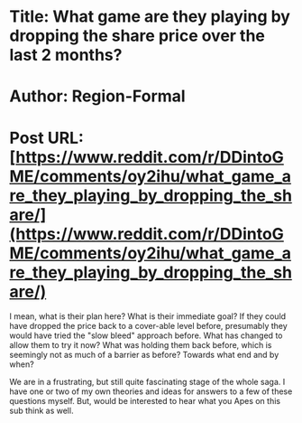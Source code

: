 # Title: What game are they playing by dropping the share price over the last 2 months?
# Author: Region-Formal
# Post URL: [https://www.reddit.com/r/DDintoGME/comments/oy2ihu/what_game_are_they_playing_by_dropping_the_share/](https://www.reddit.com/r/DDintoGME/comments/oy2ihu/what_game_are_they_playing_by_dropping_the_share/)


I mean, what is their plan here? What is their immediate goal? If they could have dropped the price back to a cover-able level before, presumably they would have tried the "slow bleed" approach before. What has changed to allow them to try it now? What was holding them back before, which is seemingly not as much of a barrier as before? Towards what end and by when?

We are in a frustrating, but still quite fascinating stage of the whole saga. I have one or two of my own theories and ideas for answers to a few of these questions myself. But, would be interested to hear what you Apes on this sub think as well.